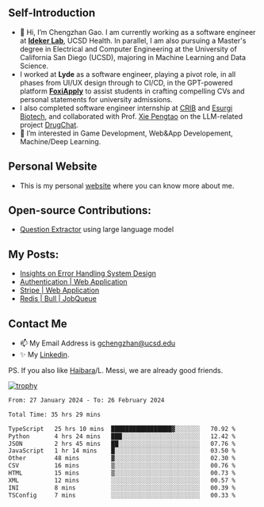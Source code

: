 ## Self-Introduction
- 👋 Hi, I’m Chengzhan Gao. I am currently working as a software engineer at **[Ideker Lab](https://idekerlab.ucsd.edu/)**, UCSD Health. In parallel, I am also pursuing a Master's degree in Electrical and Computer Engineering at the University of California San Diego (UCSD), majoring in Machine Learning and Data Science.
- I worked at **Lyde** as a software engineer, playing a pivot role, in all phases from UI/UX design through to CI/CD, in the GPT-powered platform **[FoxiApply](https://lyde.io)** to assist students in crafting compelling CVs and personal statements for university admissions.
- I also completed software engineer internship at [CRIB](https://apps.apple.com/us/app/crib-for-roommates/id6468918103?platform=iphone) and [Esurgi Biotech](https://myesurgi.com/), and collaborated with Prof. [Xie Pengtao](https://pengtaoxie.github.io/) on the LLM-related project [DrugChat](https://github.com/UCSD-AI4H/drugchat).
- 👀 I’m interested in Game Development, Web&App Developement, Machine/Deep Learning.

## Personal Website
-  This is my personal [website](https://gaochengzhan.netlify.app/) where you can know more about me.

## Open-source Contributions:
- [Question Extractor](https://github.com/nestordemeure/question_extractor) using large language model

## My Posts:
- [Insights on Error Handling System Design](https://gaochengzhan.netlify.app/post/error-handling/)
- [Authentication | Web Application](https://gaochengzhan.netlify.app/post/authentication/)
- [Stripe | Web Application](https://gaochengzhan.netlify.app/post/stripe/)
- [Redis | Bull | JobQueue](https://gaochengzhan.netlify.app/post/job-queue/)

## Contact Me
- 📫 My Email Address is gchengzhan@ucsd.edu
- ✨ My [Linkedin](https://www.linkedin.com/in/chengzhan-christoffel-gao/).

PS. If you also like [Haibara](https://www.detectiveconanworld.com/wiki/Ai_Haibara)/L. Messi, we are already good friends.

[![trophy](https://github-profile-trophy.vercel.app/?username=gaochengzhan&theme=flat&row=1&margin-w=12)](https://github.com/ryo-ma/github-profile-trophy)

<!--START_SECTION:waka-->

```txt
From: 27 January 2024 - To: 26 February 2024

Total Time: 35 hrs 29 mins

TypeScript   25 hrs 10 mins  █████████████████▓░░░░░░░   70.92 %
Python       4 hrs 24 mins   ███░░░░░░░░░░░░░░░░░░░░░░   12.42 %
JSON         2 hrs 45 mins   ██░░░░░░░░░░░░░░░░░░░░░░░   07.76 %
JavaScript   1 hr 14 mins    █░░░░░░░░░░░░░░░░░░░░░░░░   03.50 %
Other        48 mins         ▓░░░░░░░░░░░░░░░░░░░░░░░░   02.30 %
CSV          16 mins         ▒░░░░░░░░░░░░░░░░░░░░░░░░   00.76 %
HTML         15 mins         ▒░░░░░░░░░░░░░░░░░░░░░░░░   00.73 %
XML          12 mins         ░░░░░░░░░░░░░░░░░░░░░░░░░   00.57 %
INI          8 mins          ░░░░░░░░░░░░░░░░░░░░░░░░░   00.39 %
TSConfig     7 mins          ░░░░░░░░░░░░░░░░░░░░░░░░░   00.33 %
```

<!--END_SECTION:waka-->

<!---
gaochengzhan/gaochengzhan is a ✨ special ✨ repository because its `README.md` (this file) appears on your GitHub profile.
You can click the Preview link to take a look at your changes.
--->

